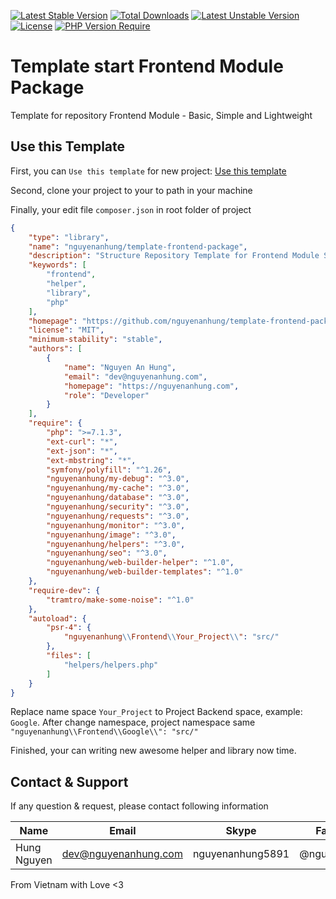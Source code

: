 [![Latest Stable Version](http://poser.pugx.org/nguyenanhung/template-frontend-package/v)](https://packagist.org/packages/template-backend-package) [![Total Downloads](http://poser.pugx.org/nguyenanhung/template-frontend-package/downloads)](https://packagist.org/packages/nguyenanhung/template-frontend-package) [![Latest Unstable Version](http://poser.pugx.org/nguyenanhung/template-frontend-package/v/unstable)](https://packagist.org/packages/nguyenanhung/template-frontend-package) [![License](http://poser.pugx.org/nguyenanhung/template-frontend-package/license)](https://packagist.org/packages/nguyenanhung/template-frontend-package) [![PHP Version Require](http://poser.pugx.org/nguyenanhung/template-frontend-package/require/php)](https://packagist.org/packages/nguyenanhung/template-frontend-package)

# Template start Frontend Module Package

Template for repository Frontend Module - Basic, Simple and Lightweight

## Use this Template

First, you can `Use this template` for new project: [Use this template](https://github.com/nguyenanhung/template-frontend-package/generate)

Second, clone your project to your to path in your machine

Finally, your edit file `composer.json` in root folder of project

```json
{
    "type": "library",
    "name": "nguyenanhung/template-frontend-package",
    "description": "Structure Repository Template for Frontend Module Service Package",
    "keywords": [
        "frontend",
        "helper",
        "library",
        "php"
    ],
    "homepage": "https://github.com/nguyenanhung/template-frontend-package",
    "license": "MIT",
    "minimum-stability": "stable",
    "authors": [
        {
            "name": "Nguyen An Hung",
            "email": "dev@nguyenanhung.com",
            "homepage": "https://nguyenanhung.com",
            "role": "Developer"
        }
    ],
    "require": {
        "php": ">=7.1.3",
        "ext-curl": "*",
        "ext-json": "*",
        "ext-mbstring": "*",
        "symfony/polyfill": "^1.26",
        "nguyenanhung/my-debug": "^3.0",
        "nguyenanhung/my-cache": "^3.0",
        "nguyenanhung/database": "^3.0",
        "nguyenanhung/security": "^3.0",
        "nguyenanhung/requests": "^3.0",
        "nguyenanhung/monitor": "^3.0",
        "nguyenanhung/image": "^3.0",
        "nguyenanhung/helpers": "^3.0",
        "nguyenanhung/seo": "^3.0",
        "nguyenanhung/web-builder-helper": "^1.0",
        "nguyenanhung/web-builder-templates": "^1.0"
    },
    "require-dev": {
        "tramtro/make-some-noise": "^1.0"
    },
    "autoload": {
        "psr-4": {
            "nguyenanhung\\Frontend\\Your_Project\\": "src/"
        },
        "files": [
            "helpers/helpers.php"
        ]
    }
}

```

Replace name space `Your_Project` to Project Backend space, example: `Google`. After change namespace, project namespace same `"nguyenanhung\\Frontend\\Google\\": "src/"`

Finished, your can writing new awesome helper and library now time.

## Contact & Support

If any question & request, please contact following information

| Name        | Email                | Skype            | Facebook      |
|-------------|----------------------|------------------|---------------|
| Hung Nguyen | dev@nguyenanhung.com | nguyenanhung5891 | @nguyenanhung |

From Vietnam with Love <3